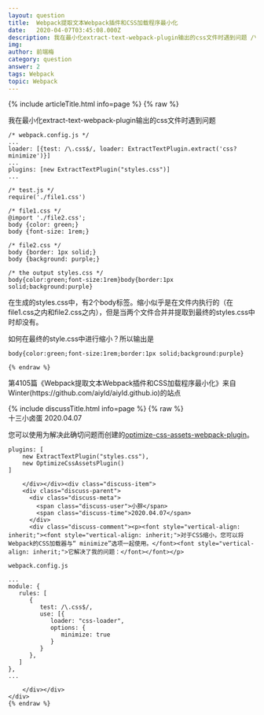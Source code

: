 ```yaml
---
layout: question
title:  Webpack提取文本Webpack插件和CSS加载程序最小化
date:   2020-04-07T03:45:08.000Z
description: 我在最小化extract-text-webpack-plugin输出的css文件时遇到问题 /\* webpack.config.js \*/...l...
img: 
author: 前端梅
category: question
answer: 2
tags: Webpack
topic: Webpack
---
```

<div class="article-root">
  <div class="article">
    {% include articleTitle.html info=page %}
    {% raw %}
    <div class="article-content"><p><font style="vertical-align: inherit;"><font style="vertical-align: inherit;">我在最小化extract-text-webpack-plugin输出的css文件时遇到问题 </font></font></p>

<pre class="lang-js prettyprint-override"><code>/* webpack.config.js */<font></font>
...<font></font>
loader: [{test: /\.css$/, loader: ExtractTextPlugin.extract('css?minimize')}]<font></font>
...<font></font>
plugins: [new ExtractTextPlugin("styles.css")]<font></font>
...<font></font>
<font></font>
/* test.js */<font></font>
require('./file1.css')<font></font>
</code></pre>

<pre class="lang-css prettyprint-override"><code>/* file1.css */<font></font>
@import './file2.css';<font></font>
body {color: green;}<font></font>
body {font-size: 1rem;}<font></font>
<font></font>
/* file2.css */<font></font>
body {border: 1px solid;}<font></font>
body {background: purple;}<font></font>
<font></font>
/* the output styles.css */<font></font>
body{color:green;font-size:1rem}body{border:1px solid;background:purple}<font></font>
</code></pre>

<p><font style="vertical-align: inherit;"><font style="vertical-align: inherit;">在生成的styles.css中，有2个body标签。</font><font style="vertical-align: inherit;">缩小似乎是在文件内执行的（在file1.css之内和file2.css之内），但是当两个文件合并并提取到最终的styles.css中时却没有。</font></font></p>

<p><font style="vertical-align: inherit;"><font style="vertical-align: inherit;">如何在最终的style.css中进行缩小？</font><font style="vertical-align: inherit;">所以输出是</font></font></p>

<pre class="lang-css prettyprint-override"><code>body{color:green;font-size:1rem;border:1px solid;background:purple}
</code></pre></div>
    {% endraw %}
  </div>
  <p class="winter_mark">第4105篇《Webpack提取文本Webpack插件和CSS加载程序最小化》来自Winter(https://github.com/aiyld/aiyld.github.io)的站点</p>
  <div class="discuss-wrapper">
    {% include discussTitle.html info=page %}
    {% raw %}
    <div class="discuss-list">
    <div class="discuss-item">
        <div class="discuss-parent">
          <div class="discuss-meta">
            <span class="discuss-user">十三小卤蛋</span>
            <span class="discuss-time">2020.04.07</span>
          </div>
          <div class="discuss-comment"><p><font style="vertical-align: inherit;"><font style="vertical-align: inherit;">您可以使用</font><font style="vertical-align: inherit;">为解决此确切问题而创建的</font></font><a href="https://github.com/NMFR/optimize-css-assets-webpack-plugin"><font style="vertical-align: inherit;"><font style="vertical-align: inherit;">optimize-css-assets-webpack-plugin</font></font></a><font style="vertical-align: inherit;"><font style="vertical-align: inherit;">。</font></font></p>

<pre><code>plugins: [<font></font>
    new ExtractTextPlugin("styles.css"),<font></font>
    new OptimizeCssAssetsPlugin()<font></font>
]<font></font>
</code></pre></div>
        </div></div><div class="discuss-item">
        <div class="discuss-parent">
          <div class="discuss-meta">
            <span class="discuss-user">小胖</span>
            <span class="discuss-time">2020.04.07</span>
          </div>
          <div class="discuss-comment"><p><font style="vertical-align: inherit;"><font style="vertical-align: inherit;">对于CSS缩小，您可以将Webpack的CSS加载器与“ minimize”选项一起使用。</font><font style="vertical-align: inherit;">它解决了我的问题：</font></font></p>

<pre><code>webpack.config.js<font></font>
<font></font>
...<font></font>
module: {<font></font>
   rules: [<font></font>
      {<font></font>
         test: /\.css$/,<font></font>
         use: [{<font></font>
            loader: "css-loader",<font></font>
            options: {<font></font>
               minimize: true<font></font>
            }<font></font>
         }<font></font>
      },<font></font>
   ]<font></font>
},<font></font>
...<font></font>
</code></pre></div>
        </div></div>
    </div>
    {% endraw %}
  </div>
<div>
